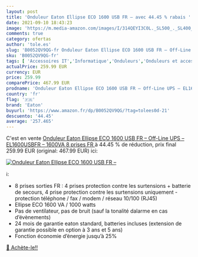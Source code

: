 ```yaml
---
layout: post
title: 'Onduleur Eaton Ellipse ECO 1600 USB FR – avec 44.45 % rabais '
date: 2021-09-10 18:43:23
image: 'https://m.media-amazon.com/images/I/314QEYI3C0L._SL500_._SL400_.jpg'
comments: true
category: ofertas
author: 'tole.es'
slug: 'B0052QV9QG-fr Onduleur Eaton Ellipse ECO 1600 USB FR – Off-Line UPS –...'
sku: 'B0052QV9QG-fr'
tags: [ 'Accessoires IT','Informatique','Onduleurs','Onduleurs et accessoires','eaton', ]
actualPrice: 259.99 EUR
currency: EUR
price: 259.99
comparePrice: 467.99 EUR
prodname: 'Onduleur Eaton Ellipse ECO 1600 USB FR – Off-Line UPS – EL1600USBFR – 1600VA  8 prises FR '
country: 'fr'
flag: '🇫🇷'
brand: 'Eaton'
buyurl: 'https://www.amazon.fr/dp/B0052QV9QG/?tag=tolees0d-21'
descuento: '44.45'
average: '257.465'
---
```


C'est en vente [Onduleur Eaton Ellipse ECO 1600 USB FR – Off-Line UPS – EL1600USBFR – 1600VA  8 prises FR ](https://www.amazon.fr/dp/B0052QV9QG/?tag=tolees0d-21)  à  44.45 % de réduction, prix final  259.99 EUR (original: 467.99 EUR) ici:

[![Onduleur Eaton Ellipse ECO 1600 USB FR –](https://m.media-amazon.com/images/I/314QEYI3C0L._SL500_._SL400_.jpg)](https://www.amazon.fr/dp/B0052QV9QG/?tag=tolees0d-21)

ℹ️:

- 8 prises sorties FR : 4 prises protection contre les surtensions + batterie de secours, 4 prise protection contre les surtensions uniquement - protection téléphone / fax / modem / réseau 10/100 (RJ45)
- Ellipse ECO 1600 VA / 1000 watts
- Pas de ventilateur, pas de bruit (sauf la tonalité dalarme en cas d’évènements)
- 24 mois de garantie eaton standard, batteries incluses (extension de garantie possible en option à 3 ans et 5 ans)
- Fonction économie d’énergie jusqu’à 25%

[🛒 Achète-le!!](https://www.amazon.fr/dp/B0052QV9QG/?tag=tolees0d-21)
